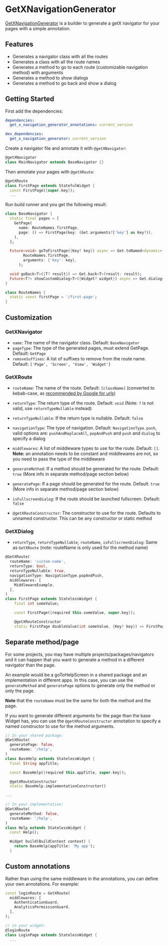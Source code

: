 # GetXNavigationGenerator

[GetXNavigationGenerator](https://pub.dev/packages/get_x_navigation_generator) is a builder to generate a getX navigator for your pages with a simple annotation.

## Features

- Generates a navigator class with all the routes
- Generates a class with all the route names
- Generates a method to go to each route (customizable navigation method) with arguments
- Generates a method to show dialogs
- Generates a method to go back and show a dialog

## Getting Started

First add the dependencies:

```yaml
dependencies:
  get_x_navigation_generator_annotations: current_version

dev_dependencies:
  get_x_navigation_generator: current_version
```

Create a navigator file and annotate it with `@getXNavigator`:

```dart
@getXNavigator
class MainNavigator extends BaseNavigator {}
```

Then annotate your pages with `@getXRoute`:

```dart
@getXRoute
class FirstPage extends StatefulWidget {
  const FirstPage({super.key});
  ...
```

Run build runner and you get the following result:

```dart
class BaseNavigator {
  static final pages = [
    GetPage(
      name: RouteNames.firstPage,
      page: () => FirstPage(key: (Get.arguments?['key'] as Key?)),
    ),
  ];

  Future<void> goToFirstPage({Key? key}) async => Get.toNamed<dynamic>(
        RouteNames.firstPage,
        arguments: {'key': key},
      );

  void goBack<T>({T? result}) => Get.back<T>(result: result);
  Future<T?> showCustomDialog<T>({Widget? widget}) async => Get.dialog<T>(widget ?? const SizedBox.shrink());
}

class RouteNames {
  static const firstPage = '/first-page';
}
```

## Customization

### GetXNavigator

- `name`: The name of the navigator class. Default: `BaseNavigator`
- `pageType`: The type of the generated pages, must extend GetPage. Default: `GetPage`
- `removeSuffixes`: A list of suffixes to remove from the route name. Default: `['Page', 'Screen', 'View', 'Widget']`

### GetXRoute

- `routeName`: The name of the route. Default: `[className]` (converted to kebab-case, as [recommended by Google for urls](<https://developers.google.com/search/docs/crawling-indexing/url-structure#:~:text=Consider%20using%20hyphens%20to%20separate,(%20_%20)%20in%20your%20URLs.>))
- `returnType`: The return type of the route. Default: `void` (Note: `?` is not valid, use `returnTypeNullable` instead)
- `returnTypeNullable`: If the return type is nullable. Default: `false`
- `navigationType`: The type of navigation. Default: `NavigationType.push`, valid options are: `pushAndReplaceAll`, `popAndPush` and `push` and `dialog` to specify a dialog
- `middlewares`: A list of middleware types to use for the route. Default: `[]`. **Note:** an annotation needs to be constant and middlewares are not, so you need to pass the type of the middleware
- `generateMethod`: If a method should be generated for the route. Default: `true` (More info in separate method/page section below)
- `generatePage`: If a page should be generated for the route. Default: `true` (More info in separate method/page section below)
- `isFullscreenDialog`: If the route should be launched fullscreen. Default: `false`

- `@getXRouteConstructor`: The constructor to use for the route. Defaults to unnamed constructor. This can be any constructor or static method

### GetXDialog

- `returnType`, `returnTypeNullable`, `routeName`, `isFullscreenDialog`: Same as `GetXRoute` (note: routeName is only used for the method name)

```dart
@GetXRoute(
  routeName: 'custom-name',
  returnType: bool,
  returnTypeNullable: true,
  navigationType: NavigationType.popAndPush,
  middlewares: [
    MiddlewareExample,
  ],
)
class FirstPage extends StatelessWidget {
    final int someValue;

    const FirstPage({required this.someValue, super.key});

    @getXRouteConstructor
    static FirstPage doubleValue(int someValue, {Key? key}) => FirstPage(someValue: someValue * 2, key: key);
```

## Separate method/page

For some projects, you may have multiple projects/packages/navigators and it can happen that you want to generate a method in a different navigator than the page.

An example would be a goToHelpScreen in a shared package and an implementation in different apps. In this case, you can use the `generateMethod` and `generatePage` options to generate only the method or only the page.

**Note** that the `routeName` must be the same for both the method and the page.

If you want to generate different arguments for the page than the base Widget has, you can use the `@getXRouteConstructor` annotation to specify a named constructor to use for the method arguments.

```dart
// In your shared package:
@GetXRoute(
  generatePage: false,
  routeName: '/help',
)
class BaseHelp extends StatelessWidget {
  final String appTitle;

  const BaseHelp({required this.appTitle, super.key});

  @getXRouteConstructor
  static BaseHelp.implementationConstructor()

...

// In your implementation:
@GetXRoute(
  generateMethod: false,
  routeName: '/help',
)
class Help extends StatelessWidget {
  const Help();

  Widget build(BuildContext context) {
    return BaseHelp(appTitle: 'My app');
  }
```

## Custom annotations

Rather than using the same middleware in the annotations, you can define your own annotations. For example:

```dart
const loginRoute = GetXRoute(
  middlewares: [
    AuthenticationGuard,
    AnalyticsPermissionGuard,
  ],
);

// in your widget:
@loginRoute
class LoginPage extends StatelessWidget {
  ...
```
